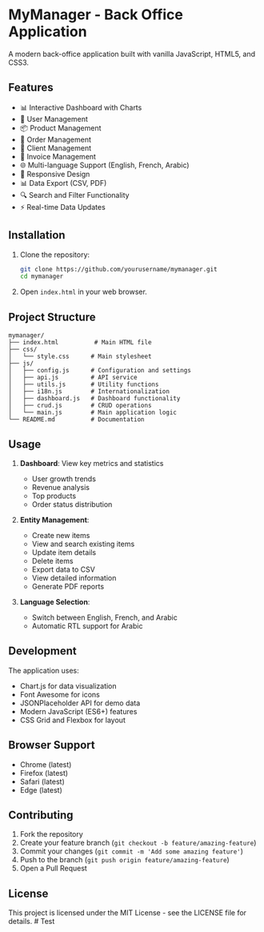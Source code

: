 # MyManager - Back Office Application

A modern back-office application built with vanilla JavaScript, HTML5, and CSS3.

## Features

- 📊 Interactive Dashboard with Charts
- 👥 User Management
- 📦 Product Management
- 🛒 Order Management
- 👤 Client Management
- 📄 Invoice Management
- 🌐 Multi-language Support (English, French, Arabic)
- 📱 Responsive Design
- 📊 Data Export (CSV, PDF)
- 🔍 Search and Filter Functionality
- ⚡ Real-time Data Updates

## Installation

1. Clone the repository:
   ```bash
   git clone https://github.com/yourusername/mymanager.git
   cd mymanager
   ```

2. Open `index.html` in your web browser.

## Project Structure

```
mymanager/
├── index.html          # Main HTML file
├── css/
│   └── style.css      # Main stylesheet
├── js/
│   ├── config.js      # Configuration and settings
│   ├── api.js         # API service
│   ├── utils.js       # Utility functions
│   ├── i18n.js        # Internationalization
│   ├── dashboard.js   # Dashboard functionality
│   ├── crud.js        # CRUD operations
│   └── main.js        # Main application logic
└── README.md          # Documentation
```

## Usage

1. **Dashboard**: View key metrics and statistics
   - User growth trends
   - Revenue analysis
   - Top products
   - Order status distribution

2. **Entity Management**:
   - Create new items
   - View and search existing items
   - Update item details
   - Delete items
   - Export data to CSV
   - View detailed information
   - Generate PDF reports

3. **Language Selection**:
   - Switch between English, French, and Arabic
   - Automatic RTL support for Arabic

## Development

The application uses:
- Chart.js for data visualization
- Font Awesome for icons
- JSONPlaceholder API for demo data
- Modern JavaScript (ES6+) features
- CSS Grid and Flexbox for layout

## Browser Support

- Chrome (latest)
- Firefox (latest)
- Safari (latest)
- Edge (latest)

## Contributing

1. Fork the repository
2. Create your feature branch (`git checkout -b feature/amazing-feature`)
3. Commit your changes (`git commit -m 'Add some amazing feature'`)
4. Push to the branch (`git push origin feature/amazing-feature`)
5. Open a Pull Request

## License

This project is licensed under the MIT License - see the LICENSE file for details. # Test
